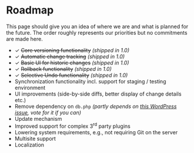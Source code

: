 # Roadmap #

This page should give you an idea of where we are and what is planned for the future. The order roughly represents our priorities but no commitments are made here.


* ✓ <del>Core versioning functionality</del> *(shipped in 1.0)*
* ✓ <del>Automatic change tracking</del> *(shipped in 1.0)*
* ✓ <del>Basic UI for historic changes</del> *(shipped in 1.0)*
* ✓ <del>Rollback functionality</del> *(shipped in 1.0)*
* ✓ <del>Selective Undo functionality</del> *(shipped in 1.0)*
* Synchronization functionality incl. support for staging / testing environment
* UI improvements (side-by-side diffs, better display of change details etc.)
* Remove dependency on `db.php` *(partly depends on [this WordPress issue](https://core.trac.wordpress.org/ticket/29710), vote for it if you can)*
* Update mechanism
* Improved support for complex 3<sup>rd</sup> party plugins
* Lowering system requirements, e.g., not requiring Git on the server
* Multisite support
* Localization

